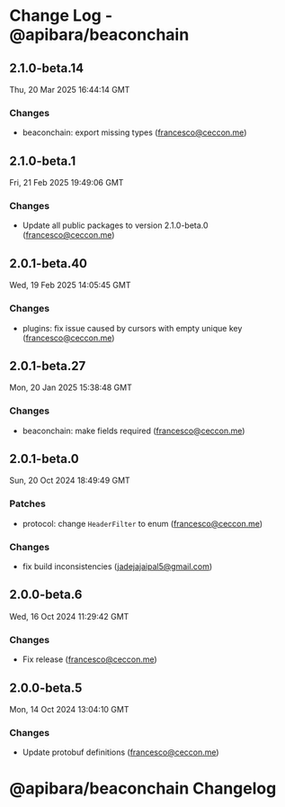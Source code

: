 # Change Log - @apibara/beaconchain

<!-- This log was last generated on Thu, 20 Mar 2025 16:44:14 GMT and should not be manually modified. -->

<!-- Start content -->

## 2.1.0-beta.14

Thu, 20 Mar 2025 16:44:14 GMT

### Changes

- beaconchain: export missing types (francesco@ceccon.me)

## 2.1.0-beta.1

Fri, 21 Feb 2025 19:49:06 GMT

### Changes

- Update all public packages to version 2.1.0-beta.0 (francesco@ceccon.me)

## 2.0.1-beta.40

Wed, 19 Feb 2025 14:05:45 GMT

### Changes

- plugins: fix issue caused by cursors with empty unique key (francesco@ceccon.me)

## 2.0.1-beta.27

Mon, 20 Jan 2025 15:38:48 GMT

### Changes

- beaconchain: make fields required (francesco@ceccon.me)

## 2.0.1-beta.0

Sun, 20 Oct 2024 18:49:49 GMT

### Patches

- protocol: change `HeaderFilter` to enum (francesco@ceccon.me)

### Changes

- fix build inconsistencies (jadejajaipal5@gmail.com)

## 2.0.0-beta.6

Wed, 16 Oct 2024 11:29:42 GMT

### Changes

- Fix release (francesco@ceccon.me)

## 2.0.0-beta.5

Mon, 14 Oct 2024 13:04:10 GMT

### Changes

- Update protobuf definitions (francesco@ceccon.me)

# @apibara/beaconchain Changelog
